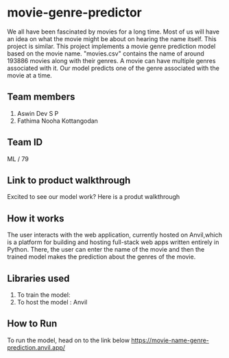 # movie-genre-predictor
We all have been fascinated by movies for a long time. Most of us will have an idea on what the movie might be about on hearing the name itself.
This project is similar. This project implements a movie genre prediction model based on the movie name.
"movies.csv" contains the name of around 193886 movies along with their genres.
A movie can have multiple genres associated with it. Our model predicts one of the genre associated with the movie at a time.

## Team members
1. Aswin Dev S P 
2. Fathima Nooha Kottangodan 

## Team ID
ML / 79

## Link to product walkthrough
Excited to see our model work?
Here is a produt walkthrough


## How it works

The user interacts with the web application, currently hosted on Anvil,which is a platform for building and hosting full-stack web apps written entirely in Python.
There, the user can enter the name of the movie and then the trained model makes the prediction about the genres of the movie. 


## Libraries used
1. To train the model: 
2. To host the model : Anvil

## How to Run
To run the model, head on to the link below
https://movie-name-genre-prediction.anvil.app/
